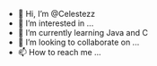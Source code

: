 - 👋 Hi, I’m @Celestezz
- 👀 I’m interested in ...
- 🌱 I’m currently learning Java and C
- 💞️ I’m looking to collaborate on ...
- 📫 How to reach me ...

<!---
Celestezz/Celestezz is a ✨ special ✨ repository because its `README.md` (this file) appears on your GitHub profile.
You can click the Preview link to take a look at your changes.
--->
